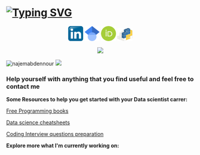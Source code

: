 # [![Typing SVG](https://readme-typing-svg.herokuapp.com?font=Bebas+Neue&size=25&duration=2000&pause=200&color=9745f5&center=true&vCenter=true&multiline=true&width=800&height=100&lines=Najem+Abdennour;AI+researcher%2F+data+scientist;PhD.+in+Science+and+Technology+of+Information+and+Communication)](https://git.io/typing-svg)

<!-- # [![Typing SVG](https://readme-typing-svg.herokuapp.com?font=Aboreto&duration=1800&pause=200&color=5500FF&center=true&vCenter=true&multiline=true&width=800&height=100&lines=Najem+Abdennour;AI+researcher%2F+data+scientist;PhD.+in+Science+and+Technology+of+Information+and+Communication)](https://git.io/typing-svg)
-->
[<p align="center"> <img alt="LinkedIn" width="40spx" src="./linkedin2.png" />][linkedin]
[ <img alt="Scholar" width="40spx" src="./scholar.png" />][scholar]
[<img alt="ORCID" width="40spx" src="./orcid.svg" />][ORCID]
[<img alt="PyPi" width="40spx" src="./pypi.svg" />][Pypi]
</p>
<p align="center">
  <img src="https://komarev.com/ghpvc/?username=najemabdennour&color=blueviolet&style=plastic&label=Profile_Views"/>
</p>
<p float="left">
<img src="https://github-stats-alpha.vercel.app/api?username=najemabdennour&cc=0000&tc=9745f5&ic=fff&bc=0000" alt="najemabdennour" width="400" />
<img src="https://github-readme-stats.vercel.app/api?username=najemabdennour&show_icons=true&count_private=true&hide=stars,contribs&show_icons=true&hide_border=true&hide_title=false&card_width=400px&hide_rank=false&bg_color=0000&theme=midnight-purple" width="400" />
</p>


### Help yourself with anything that you find useful and feel free to contact me
**Some Resources to help you get started with your Data scientist carrer:**

[Free Programming books](https://github.com/najemabdennour/free-programming-books)

[Data science cheatsheets](https://github.com/najemabdennour/ds-cheatsheets)

[Coding Interview questions preparation](https://github.com/najemabdennour/Stratascratch_interview_prep)

**Explore more what I'm currently working on:**

<!--<p float="left">
<img src="https://github-readme-stats.vercel.app/api/top-langs/?username=najemabdennour&theme=midnight-purple&hide_border=true&bg_color=0000" alt="najemabdennour" width="400" />
<img src="https://github-readme-stats.vercel.app/api/wakatime?username=najemabdennour" width="300" />
</p>
-->
<!-- [![Top Langs](https://github-readme-stats.vercel.app/api/top-langs/?username=najemabdennour&theme=midnight-purple&hide_border=true&bg_color=0000)](https://github.com/anuraghazra/github-readme-stats)
-->
<!-- 
<p align="center">
 <img src="https://github-readme-stats.vercel.app/api?username=najemabdennour&show_icons=true&count_private=true&hide=stars,contribs&show_icons=true&hide_border=true&hide_title=false&card_width=300px&hide_rank=false&bg_color=00000000&theme=midnight-purple">
</p>
<p align="center">
    <img src="https://github-stats-alpha.vercel.app/api?username=najemabdennour&cc=22272e&tc=37BCF6&ic=fff&bc=0000https://komarev.com/ghpvc/?username=najemabdennour&label=Visitors&color=5500FF&style=flat" alt="googoldkhan" />
</p>
-->



[Linkedin]:https://www.linkedin.com/in/najemeddine-abdennour/
[PyPi]:https://pypi.org/user/najem.abdennour/
[scholar]:https://scholar.google.com/citations?user=xDIajgYAAAAJ&hl=en
[ORCID]:https://orcid.org/0000-0001-9828-7318
<!--
**najemabdennour/najemabdennour** is a ✨ _special_ ✨ repository because its `README.md` (this file) appears on your GitHub profile.

Here are some ideas to get you started:

- 🔭 I’m currently working on ...
- 🌱 I’m currently learning ...
- 👯 I’m looking to collaborate on ...
- 🤔 I’m looking for help with ...
- 💬 Ask me about ...
- 📫 How to reach me: ...
- 😄 Pronouns: ...
- ⚡ Fun fact: ...
-->
